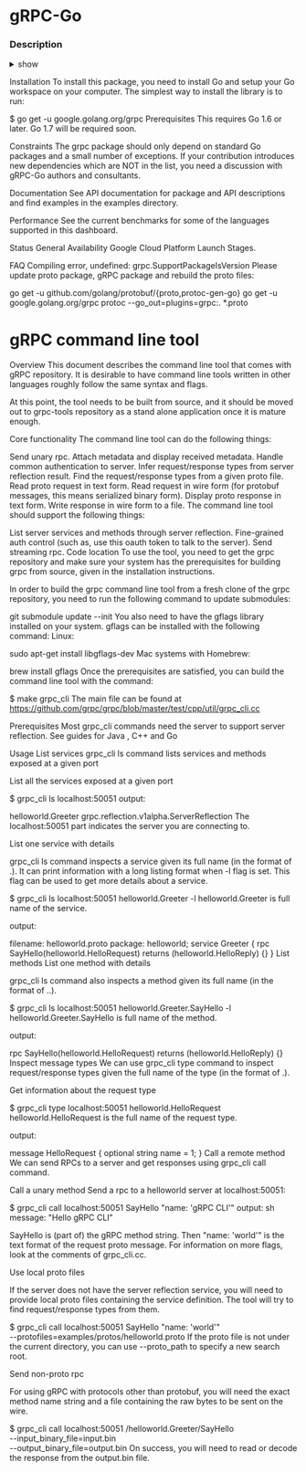 # gRPC-Go

### Description

<details><summary>show</summary>
<p>

The Go implementation of gRPC: A high performance, open source, general RPC framework that puts mobile and HTTP/2 first. For more information see the gRPC Quick Start: Go guide.

</p>
</details>

Installation
To install this package, you need to install Go and setup your Go workspace on your computer. The simplest way to install the library is to run:

$ go get -u google.golang.org/grpc
Prerequisites
This requires Go 1.6 or later. Go 1.7 will be required soon.

Constraints
The grpc package should only depend on standard Go packages and a small number of exceptions. If your contribution introduces new dependencies which are NOT in the list, you need a discussion with gRPC-Go authors and consultants.

Documentation
See API documentation for package and API descriptions and find examples in the examples directory.

Performance
See the current benchmarks for some of the languages supported in this dashboard.

Status
General Availability Google Cloud Platform Launch Stages.

FAQ
Compiling error, undefined: grpc.SupportPackageIsVersion
Please update proto package, gRPC package and rebuild the proto files:

go get -u github.com/golang/protobuf/{proto,protoc-gen-go}
go get -u google.golang.org/grpc
protoc --go_out=plugins=grpc:. *.proto


# gRPC command line tool
Overview
This document describes the command line tool that comes with gRPC repository. It is desirable to have command line tools written in other languages roughly follow the same syntax and flags.

At this point, the tool needs to be built from source, and it should be moved out to grpc-tools repository as a stand alone application once it is mature enough.

Core functionality
The command line tool can do the following things:

Send unary rpc.
Attach metadata and display received metadata.
Handle common authentication to server.
Infer request/response types from server reflection result.
Find the request/response types from a given proto file.
Read proto request in text form.
Read request in wire form (for protobuf messages, this means serialized binary form).
Display proto response in text form.
Write response in wire form to a file.
The command line tool should support the following things:

List server services and methods through server reflection.
Fine-grained auth control (such as, use this oauth token to talk to the server).
Send streaming rpc.
Code location
To use the tool, you need to get the grpc repository and make sure your system has the prerequisites for building grpc from source, given in the installation instructions.

In order to build the grpc command line tool from a fresh clone of the grpc repository, you need to run the following command to update submodules:

git submodule update --init
You also need to have the gflags library installed on your system. gflags can be installed with the following command: Linux:

sudo apt-get install libgflags-dev
Mac systems with Homebrew:

brew install gflags
Once the prerequisites are satisfied, you can build the command line tool with the command:

$ make grpc_cli
The main file can be found at https://github.com/grpc/grpc/blob/master/test/cpp/util/grpc_cli.cc

Prerequisites
Most grpc_cli commands need the server to support server reflection. See guides for Java , C++ and Go

Usage
List services
grpc_cli ls command lists services and methods exposed at a given port

List all the services exposed at a given port

$ grpc_cli ls localhost:50051
output:

helloworld.Greeter
grpc.reflection.v1alpha.ServerReflection
The localhost:50051 part indicates the server you are connecting to.

List one service with details

grpc_cli ls command inspects a service given its full name (in the format of <package>.<service>). It can print information with a long listing format when -l flag is set. This flag can be used to get more details about a service.

$ grpc_cli ls localhost:50051 helloworld.Greeter -l
helloworld.Greeter is full name of the service.

output:

filename: helloworld.proto
package: helloworld;
service Greeter {
  rpc SayHello(helloworld.HelloRequest) returns (helloworld.HelloReply) {}
}
List methods
List one method with details

grpc_cli ls command also inspects a method given its full name (in the format of <package>.<service>.<method>).

$ grpc_cli ls localhost:50051 helloworld.Greeter.SayHello -l
helloworld.Greeter.SayHello is full name of the method.

output:

rpc SayHello(helloworld.HelloRequest) returns (helloworld.HelloReply) {}
Inspect message types
We can use grpc_cli type command to inspect request/response types given the full name of the type (in the format of <package>.<type>).

Get information about the request type

$ grpc_cli type localhost:50051 helloworld.HelloRequest
helloworld.HelloRequest is the full name of the request type.

output:

message HelloRequest {
  optional string name = 1;
}
Call a remote method
We can send RPCs to a server and get responses using grpc_cli call command.

Call a unary method Send a rpc to a helloworld server at localhost:50051:

$ grpc_cli call localhost:50051 SayHello "name: 'gRPC CLI'"
output: sh message: "Hello gRPC CLI"

SayHello is (part of) the gRPC method string. Then "name: 'world'" is the text format of the request proto message. For information on more flags, look at the comments of grpc_cli.cc.

Use local proto files

If the server does not have the server reflection service, you will need to provide local proto files containing the service definition. The tool will try to find request/response types from them.

$ grpc_cli call localhost:50051 SayHello "name: 'world'" \
  --protofiles=examples/protos/helloworld.proto
If the proto file is not under the current directory, you can use --proto_path to specify a new search root.

Send non-proto rpc

For using gRPC with protocols other than protobuf, you will need the exact method name string and a file containing the raw bytes to be sent on the wire.

$ grpc_cli call localhost:50051 /helloworld.Greeter/SayHello \
  --input_binary_file=input.bin \
  --output_binary_file=output.bin
On success, you will need to read or decode the response from the output.bin file.